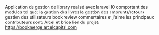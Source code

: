 Application de gestion de library realisé avec laravel 10 comportant des modules tel que:
la gestion des livres 
la gestion des emprunts/retours
gestion des utilisateurs
book review commentaires et j'aime
les principaux contributeurs sont: Arcel et brice
lien du projet: https://bookmerge.arcelcapital.com
